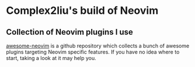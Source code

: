 # Complex2liu's build of Neovim

## Collection of Neovim plugins I use

[awesome-neovim](https://github.com/rockerBOO/awesome-neovim)
is a github repository which collects a bunch of awesome plugins targeting Neovim specific features.
If you have no idea where to start, taking a look at it may help you.
